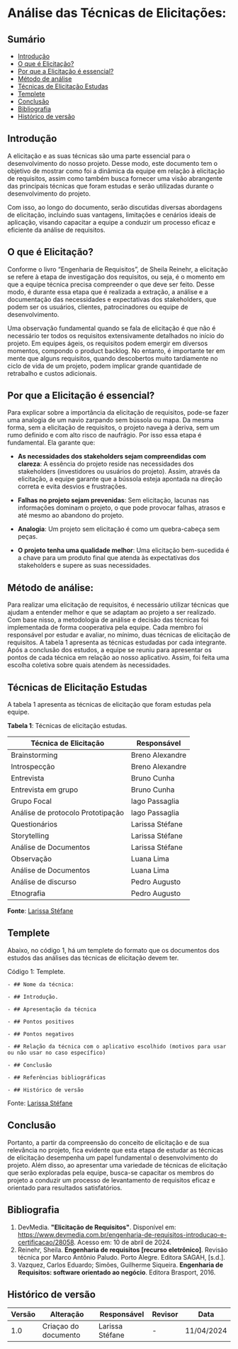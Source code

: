 # Análise das Técnicas de Elicitações:

## Sumário
* [Introdução](#Introdução)
* [O que é Elicitação?](#O-que-é-Elicitação?)
* [Por que a Elicitação é essencial?](#Por-que-a-Elicitação-é-essencial?)
* [Método de análise](#Método-de-análise)
* [Técnicas de Elicitação Estudas](#Técnicas-de-Elicitação-Estudas)
* [Templete](#Templete)
* [Conclusão](#Conclusão)
* [Bibliografia](#Bibliografia)
* [Histórico de versão](#Histórico-de-versão)

## Introdução

A elicitação e as suas técnicas são uma parte essencial para o desenvolvimento do nosso projeto. Desse modo, este documento tem o objetivo de mostrar como foi a dinâmica da equipe em relação à elicitação de requisitos, assim como também busca fornecer uma visão abrangente das principais técnicas que foram estudas e serão utilizadas durante o desenvolvimento do projeto. 

Com isso, ao longo do documento, serão discutidas diversas abordagens de elicitação, incluindo suas vantagens, limitações e cenários ideais de aplicação, visando capacitar a equipe a conduzir um processo eficaz e eficiente da análise de requisitos.

## O que é Elicitação?

Conforme o livro “Engenharia de Requisitos”, de Sheila Reinehr, a elicitação se refere à etapa de investigação dos requisitos, ou seja, é o momento em que a equipe técnica precisa compreender o que deve ser feito. Desse modo, é durante essa etapa que é realizada a extração, a análise e a documentação das necessidades e expectativas dos stakeholders, que podem ser os usuários, clientes, patrocinadores ou equipe de desenvolvimento. 

Uma observação fundamental quando se fala de elicitação é que não é necessário ter todos os requisitos extensivamente detalhados no início do projeto. Em equipes ágeis, os requisitos podem emergir em diversos momentos, compondo o product backlog. No entanto, é importante ter em mente que alguns requisitos, quando descobertos muito tardiamente no ciclo de vida de um projeto, podem implicar grande quantidade de retrabalho e custos adicionais.

## Por que a Elicitação é essencial?

Para explicar sobre a importância da elicitação de requisitos, pode-se fazer uma analogia de um navio zarpando sem bússola ou mapa. Da mesma forma, sem a elicitação de requisitos, o projeto navega à deriva, sem um rumo definido e com alto risco de naufrágio. Por isso essa etapa é fundamental. Ela garante que: 

- **As necessidades dos stakeholders sejam compreendidas com clareza**: A essência do projeto reside nas necessidades dos stakeholders (investidores ou usuários do projeto). Assim, através da elicitação, a equipe garante que a bússola esteja apontada na direção correta e evita desvios e frustrações.

- **Falhas no projeto sejam prevenidas**: Sem elicitação, lacunas nas informações dominam o projeto, o que pode provocar falhas, atrasos e até mesmo ao abandono do projeto.
- **Analogia**: Um projeto sem elicitação é como um quebra-cabeça sem peças.

- **O projeto tenha uma qualidade melhor**: Uma elicitação bem-sucedida é a chave para um produto final que atenda às expectativas dos stakeholders e supere as suas necessidades.

## Método de análise: 

Para realizar uma elicitação de requisitos, é necessário utilizar técnicas que ajudam a entender melhor e que se adaptam ao projeto a ser realizado. Com base nisso, a metodologia de análise e decisão das técnicas foi implementada de forma cooperativa pela equipe. 
Cada membro foi responsável por estudar e avaliar, no mínimo, duas técnicas de elicitação de requisitos. A tabela 1 apresenta as técnicas estudadas por cada integrante.
Após a conclusão dos estudos, a equipe se reuniu para apresentar os pontos de cada técnica em relação ao nosso aplicativo. Assim, foi feita uma escolha coletiva sobre quais atendem às necessidades.
## Técnicas de Elicitação Estudas

A tabela 1 apresenta as técnicas de elicitação que foram estudas pela equipe.

**Tabela 1**: Técnicas de elicitação estudas.

| Técnica de Elicitação | Responsável |
| -------------------- | ------------------ | 
| Brainstorming | Breno Alexandre |
| Introspecção | Breno Alexandre |
| Entrevista | Bruno Cunha |
| Entrevista em grupo | Bruno Cunha |
| Grupo Focal | Iago Passaglia |
| Análise de protocolo Prototipação | Iago Passaglia |
| Questionários | Larissa Stéfane |
| Storytelling | Larissa Stéfane |
| Análise de Documentos | Larissa Stéfane |
| Observação | Luana Lima|
| Análise de Documentos | Luana Lima|
| Análise de discurso | Pedro Augusto |
| Etnografia | Pedro Augusto |

**Fonte**: [Larissa Stéfane](https://github.com/SkywalkerSupreme)


## Templete

Abaixo, no código 1, há um templete do formato que os documentos dos estudos das análises das técnicas de elicitação devem ter.

Código 1: Templete.


    - ## Nome da técnica:

    - ## Introdução.

    - ## Apresentação da técnica

    - ## Pontos positivos

    - ## Pontos negativos

    - ## Relação da técnica com o aplicativo escolhido (motivos para usar ou não usar no caso específico)

    - ## Conclusão

    - ## Referências bibliográficas
    
    - ## Histórico de versão

Fonte: [Larissa Stéfane](https://github.com/SkywalkerSupreme)

## Conclusão

Portanto, a partir da compreensão do conceito de elicitação e de sua relevância no projeto, fica evidente que esta etapa de estudar as técnicas de elicitação desempenha um papel fundamental o desenvolvimento do projeto. Além disso, ao apresentar uma variedade de técnicas de elicitação que serão exploradas pela equipe, busca-se capacitar os membros do projeto a conduzir um processo de levantamento de requisitos eficaz e orientado para resultados satisfatórios.

## Bibliografia

  1. DevMedia. **"Elicitação de Requisitos"**. Disponível em: https://www.devmedia.com.br/engenharia-de-requisitos-introducao-e-certificacao/28058. Acesso em: 10 de abril de 2024.
  2. Reinehr, Sheila. **Engenharia de requisitos [recurso eletrônico]**. Revisão técnica por Marco Antônio Paludo. Porto Alegre. Editora SAGAH, [s.d.].
  3. Vazquez, Carlos Eduardo; Simões, Guilherme Siqueira. **Engenharia de Requisitos: software orientado ao negócio**. Editora Brasport, 2016.

## Histórico de versão

| Versão | Alteração | Responsável | Revisor | Data |
| - | - | - | - | - |
| 1.0 | Criaçao do documento | Larissa Stéfane | - | 11/04/2024 |
